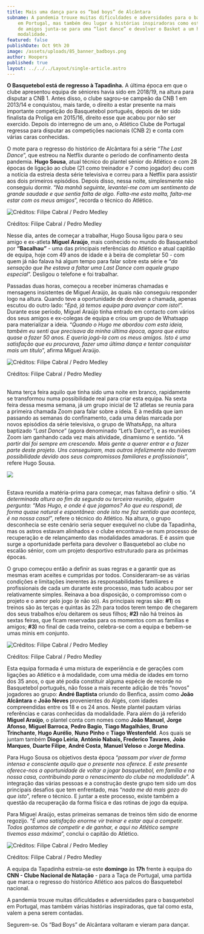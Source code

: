 ```yaml
---
title: Mais uma dança para os “bad boys” de Alcântara
subname: A pandemia trouxe muitas dificuldades e adversidades para o basquetebol
    em Portugal, mas também deu lugar a histórias inspiradoras como esta. Um grupo
    de amigos junta-se para uma “last dance” e devolver o Basket a um histórico da
    modalidade.
featured: false
publishDate: Oct 9th 20
image: /assets/uploads/85_banner_badboys.png
author: Hoopers
published: true
layout: ../../../Layout/single-article.astro
---
```


**O Basquetebol está de regresso à Tapadinha.** A última época em que o clube apresentou equipa de séniores havia sido em 2018/19, na altura para disputar a CNB 1. Antes disso, o clube sagrou-se campeão da CNB 1 em 2013/14 e conquistou, mais tarde, o direito a estar presente na mais importante competição do Basquetebol português, depois de ter sido finalista da Proliga em 2015/16, direito esse que acabou por não ser exercido. Depois do interregno de um ano, o Atlético Clube de Portugal regressa para disputar as competições nacionais (CNB 2) e conta com várias caras conhecidas.

O mote para o regresso do histórico de Alcântara foi a série “_The Last Dance_”, que estreou na Netflix durante o período de confinamento desta pandemia. **Hugo Sousa**, atual técnico do plantel sénior do Atlético e com 28 épocas de ligação ao clube (21 como treinador e 7 como jogador) deu com a notícia da estreia desta série televisiva e correu para a Netflix para assistir aos dois primeiros episódios. Depois disso, nessa noite, simplesmente não conseguiu dormir. “_Na manhã seguinte, levantei-me com um sentimento de grande saudade e que sentia falta de algo. Falta-me esta malta, falta-me estar com os meus amigos_”, recorda o técnico do Atlético.

![Créditos: Filipe Cabral / Pedro Medley](/assets/uploads/bad_boys_01.jpeg "Créditos: Filipe Cabral / Pedro Medley")

Créditos: Filipe Cabral / Pedro Medley

Nesse dia, antes de começar a trabalhar, Hugo Sousa ligou para o seu amigo e ex-atleta **Miguel Araújo**, mais conhecido no mundo do Basquetebol por **“Bacalhau”** - uma das principais referências do Atlético e atual capitão de equipa, hoje com 49 anos de idade e à beira de completar 50 - com quem já não falava há algum tempo para falar sobre esta série e “_da sensação que lhe estava a faltar uma Last Dance com aquele grupo especial_”. Desligou o telefone e foi trabalhar.

Passadas duas horas, começou a receber inúmeras chamadas e mensagens insistentes de Miguel Araújo, às quais não conseguiu responder logo na altura. Quando teve a oportunidade de devolver a chamada, apenas escutou do outro lado: “_Epá, já temos equipa para avançar com isto!_”. Durante esse período, Miguel Araújo tinha entrado em contacto com vários dos seus amigos e ex-colegas de equipa e criou um grupo de Whatsapp para materializar a ideia. “_Quando o Hugo me abordou com esta ideia, também eu senti que precisava da minha última época, agora que estou quase a fazer 50 anos. E queria jogá-la com os meus amigos. Isto é uma satisfação que eu procurava, fazer uma última dança e tentar conquistar mais um título_”, afirma Miguel Araújo.

![Créditos: Filipe Cabral / Pedro Medley](/assets/uploads/bad_boys_02.jpeg "Créditos: Filipe Cabral / Pedro Medley")

Créditos: Filipe Cabral / Pedro Medley

\
Numa terça feira aquilo que tinha sido uma noite em branco, rapidamente se transformou numa possibilidade real para criar esta equipa. Na sexta feira dessa mesma semana, já um grupo inicial de 12 atletas se reunia para a primeira chamada Zoom para falar sobre a ideia. E à medida que iam passando as semanas do confinamento, cada uma delas marcada por novos episódios da série televisiva, o grupo de WhatsApp, na altura baptizado “_Last Dance_” (agora denominado “Let’s Dance”), e as reuniões Zoom iam ganhando cada vez mais atividade, dinamismo e sentido. “_A partir daí foi sempre em crescendo. Mais gente a querer entrar e a fazer parte deste projeto. Uns conseguiram, mas outros infelizmente não tiveram possibilidade devido aos seus compromissos familiares e profissionais_”, refere Hugo Sousa.

![](/assets/uploads/bad_boys_03.jpeg)

\
Estava reunida a matéria-prima para começar, mas faltava definir o sítio. “_A determinada altura ao fim da segunda ou terceira reunião, alguém pergunta: “Mas Hugo, e onde é que jogamos? Ao que eu respondi, de forma quase natural e espontânea: onde isto me faz sentido que aconteça, é na nossa casa!_”, refere o técnico do Atlético. Na altura, o grupo desconhecia se este cenário seria sequer exequível no clube da Tapadinha, mas os astros estavam alinhados e o clube encontrava-se num processo de recuperação e de relançamento das modalidades amadoras. E é assim que surge a oportunidade perfeita para devolver o Basquetebol ao clube no escalão sénior, com um projeto desportivo estruturado para as próximas épocas.

O grupo começou então a definir as suas regras e a garantir que as mesmas eram aceites e cumpridas por todos. Consideraram-se as várias condições e limitações inerentes às responsabilidades familiares e profissionais de cada um durante este processo, mas tudo acabou por ser relativamente simples. Reinava a boa disposição, o compromisso com o projeto e o amor pelo jogo (e não só). As principais regras são: **\#1**) os treinos são às terças e quintas às 22h para todos terem tempo de chegarem dos seus trabalhos e/ou deitarem os seus filhos; **\#2)** não há treinos às sextas feiras, que ficam reservadas para os momentos com as famílias e amigos; **\#3)** no final de cada treino, celebra-se com a equipa e bebem-se umas minis em conjunto.

![Créditos: Filipe Cabral / Pedro Medley](/assets/uploads/bad_boys_04.jpeg "Créditos: Filipe Cabral / Pedro Medley")

Créditos: Filipe Cabral / Pedro Medley

Esta equipa formada é uma mistura de experiência e de gerações com ligações ao Atlético e à modalidade, com uma média de idades em torno dos 35 anos, o que até podia constituir alguma espécie de recorde no Basquetebol português, não fosse a mais recente adição de três “novos” jogadores ao grupo: **André Baptista** oriundo do Benfica, assim como **João Alcântara** e **João Neves** provenientes do Algés, com idades compreendidas entre os 18 e os 24 anos. Neste plantel pautam várias referências e caras conhecidas da modalidade. Para além do já referido **Miguel Araújo**, o plantel conta com nomes como **João Manuel**, **Jorge Afonso**, **Miguel Barroca**, **Pedro Bagio**, **Tiago Magalhães**, **Bruno Trinchante**, **Hugo Aurélio**, **Nuno Pinho** e **Tiago Westenfeld**. Aos quais se juntam também **Diogo Leiria**, **António Nabais, Frederico Tavares**, **João Marques**, **Duarte Filipe**, **André Costa**, **Manuel Veloso** e **Jorge Medina**.

Para Hugo Sousa os objetivos desta época “_passam por viver de forma intensa e consciente aquilo que o presente nos oferece. E este presente oferece-nos a oportunidade de voltar a jogar basquetebol, em família e na nossa casa, contribuindo para o renascimento do clube na modalidade_”. A integração das várias pessoas e a construção deste grupo tem sido um dos principais desafios que tem enfrentado, mas “_nada me dá mais gozo do que isto_”, refere o técnico. E juntar a este processo, existe também a questão da recuperação da forma física e das rotinas de jogo da equipa.

Para Miguel Araújo, estas primeiras semanas de treinos têm sido de enorme regozijo. “_É uma satisfação enorme vir treinar e estar aqui a competir. Todos gostamos de competir e de ganhar, e aqui no Atlético sempre tivemos essa máxima_”, conclui o capitão do Atlético.

![Créditos: Filipe Cabral / Pedro Medley](/assets/uploads/bad_boys_05.jpeg "Créditos: Filipe Cabral / Pedro Medley")

Créditos: Filipe Cabral / Pedro Medley

A equipa da Tapadinha estreia-se este **domingo** às **17h** frente à equipa do **CNN - Clube Nacional de Natação** - para a Taça de Portugal, uma partida que marca o regresso do histórico Atlético aos palcos do Basquetebol nacional.

A pandemia trouxe muitas dificuldades e adversidades para o basquetebol em Portugal, mas também várias histórias inspiradoras, que tal como esta, valem a pena serem contadas.

Segurem-se. Os “Bad Boys” de Alcântara voltaram e vieram para dançar.
